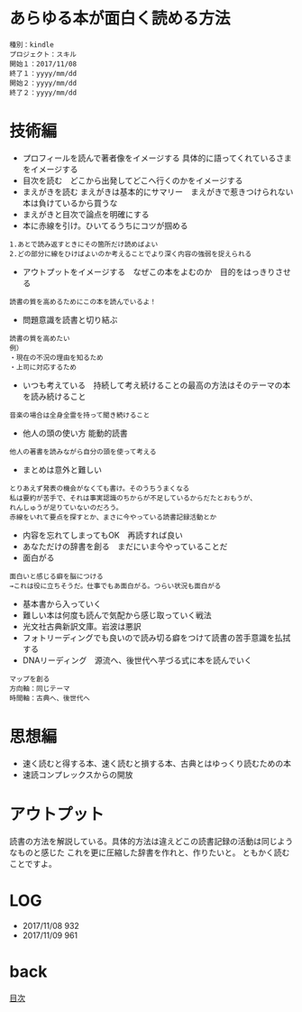 # あらゆる本が面白く読める方法

    種別：kindle
    プロジェクト：スキル
    開始１：2017/11/08
    終了１：yyyy/mm/dd
    開始２：yyyy/mm/dd
    終了２：yyyy/mm/dd

# 技術編
- プロフィールを読んで著者像をイメージする 具体的に語ってくれているさまをイメージする
- 目次を読む　どこから出発してどこへ行くのかをイメージする
- まえがきを読む まえがきは基本的にサマリー　まえがきで惹きつけられない本は負けているから買うな
- まえがきと目次で論点を明確にする
- 本に赤線を引け。ひいてるうちにコツが掴める
```
1.あとで読み返すときにその箇所だけ読めばよい
2.どの部分に線をひけばよいのか考えることでより深く内容の強弱を捉えられる
```
- アウトプットをイメージする　なぜこの本をよむのか　目的をはっきりさせる
```
読書の質を高めるためにこの本を読んでいるよ！
```
- 問題意識を読書と切り結ぶ
```
読書の質を高めたい
例）
・現在の不況の理由を知るため
・上司に対応するため
```
- いつも考えている　持続して考え続けることの最高の方法はそのテーマの本を読み続けること
```
音楽の場合は全身全霊を持って聞き続けること
```
- 他人の頭の使い方 能動的読書
```
他人の著書を読みながら自分の頭を使って考える
```
- まとめは意外と難しい
```
とりあえず発表の機会がなくても書け。そのうちうまくなる
私は要約が苦手で、それは事実認識のちからが不足しているからだたとおもうが、
れんしゅうが足りていないのだろう。
赤線をいれて要点を探すとか、まさに今やっている読書記録活動とか
```
- 内容を忘れてしまってもOK　再読すれば良い
- あなただけの辞書を創る　まだにいま今やっていることだ
- 面白がる
```
面白いと感じる癖を脳につける
→これは役に立ちそうだ。仕事でもあ面白がる。つらい状況も面白がる
```
- 基本書から入っていく
- 難しい本は何度も読んで気配から感じ取っていく戦法
- 光文社古典新訳文庫。岩波は悪訳
- フォトリーディングでも良いので読み切る癖をつけて読書の苦手意識を払拭する
- DNAリーディング　源流へ、後世代へ芋づる式に本を読んでいく
```
マップを創る
方向軸：同じテーマ
時間軸：古典へ、後世代へ
```
# 思想編
- 速く読むと得する本、速く読むと損する本、古典とはゆっくり読むための本
- 速読コンプレックスからの開放


# アウトプット
読書の方法を解説している。具体的方法は違えどこの読書記録の活動は同じようなものと感じた
これを更に圧縮した辞書を作れと、作りたいと。
ともかく読むことですよ。



# LOG
- 2017/11/08 932
- 2017/11/09 961

# back
[目次](README.md)

